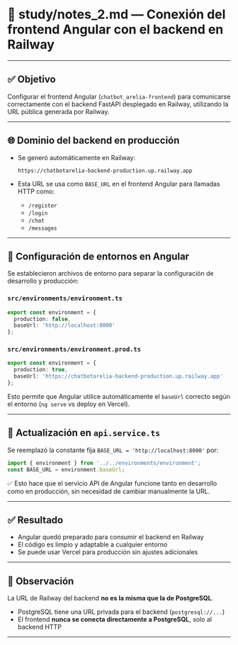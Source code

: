 # 📘 study/notes_2.md — Conexión del frontend Angular con el backend en Railway

---

## ✅ Objetivo

Configurar el frontend Angular (`chatbot_arelia-frontend`) para comunicarse correctamente con el backend FastAPI desplegado en Railway, utilizando la URL pública generada por Railway.

---

## 🌐 Dominio del backend en producción

- Se generó automáticamente en Railway:
  ```
  https://chatbotarelia-backend-production.up.railway.app
  ```

- Esta URL se usa como `BASE_URL` en el frontend Angular para llamadas HTTP como:
  - `/register`
  - `/login`
  - `/chat`
  - `/messages`

---

## 🧱 Configuración de entornos en Angular

Se establecieron archivos de entorno para separar la configuración de desarrollo y producción:

### `src/environments/environment.ts`

```ts
export const environment = {
  production: false,
  baseUrl: 'http://localhost:8000'
};
```

### `src/environments/environment.prod.ts`

```ts
export const environment = {
  production: true,
  baseUrl: 'https://chatbotarelia-backend-production.up.railway.app'
};
```

Esto permite que Angular utilice automáticamente el `baseUrl` correcto según el entorno (`ng serve` vs deploy en Vercel).

---

## 🔧 Actualización en `api.service.ts`

Se reemplazó la constante fija `BASE_URL = 'http://localhost:8000'` por:

```ts
import { environment } from '../../environments/environment';
const BASE_URL = environment.baseUrl;
```

✅ Esto hace que el servicio API de Angular funcione tanto en desarrollo como en producción, sin necesidad de cambiar manualmente la URL.

---

## ✅ Resultado

- Angular quedó preparado para consumir el backend en Railway
- El código es limpio y adaptable a cualquier entorno
- Se puede usar Vercel para producción sin ajustes adicionales

---

## 📌 Observación

La URL de Railway del backend **no es la misma que la de PostgreSQL**.

- PostgreSQL tiene una URL privada para el backend (`postgresql://...`)
- El frontend **nunca se conecta directamente a PostgreSQL**, solo al backend HTTP

---